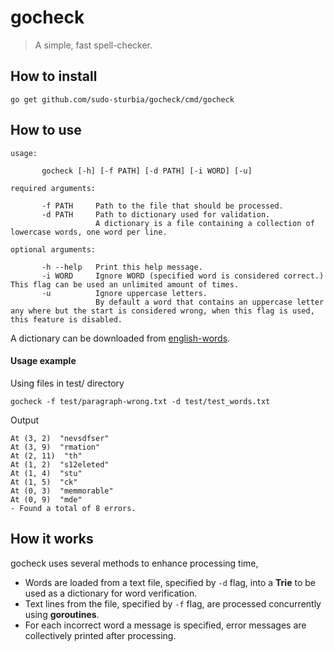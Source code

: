 # gocheck
> A simple, fast spell-checker.

## How to install

```
go get github.com/sudo-sturbia/gocheck/cmd/gocheck
```

## How to use

```console
usage:

       gocheck [-h] [-f PATH] [-d PATH] [-i WORD] [-u]

required arguments:

       -f PATH     Path to the file that should be processed.
       -d PATH     Path to dictionary used for validation.
                   A dictionary is a file containing a collection of lowercase words, one word per line.

optional arguments:

       -h --help   Print this help message.
       -i WORD     Ignore WORD (specified word is considered correct.) This flag can be used an unlimited amount of times.
       -u          Ignore uppercase letters.
                   By default a word that contains an uppercase letter any where but the start is considered wrong, when this flag is used, this feature is disabled.
```

A dictionary can be downloaded from [english-words](https://github.com/dwyl/english-words/blob/master/words_alpha.txt).

#### Usage example

Using files in test/ directory

```
gocheck -f test/paragraph-wrong.txt -d test/test_words.txt
```

Output
```console
At (3, 2)  "nevsdfser"
At (3, 9)  "rmation"
At (2, 11)  "th"
At (1, 2)  "s12eleted"
At (1, 4)  "stu"
At (1, 5)  "ck"
At (0, 3)  "memmorable"
At (0, 9)  "mde"
- Found a total of 8 errors.
```

## How it works

gocheck uses several methods to enhance processing time,

- Words are loaded from a text file, specified by `-d` flag, into a **Trie** to be used as a dictionary for word verification.
- Text lines from the file, specified by `-f` flag, are processed concurrently using **goroutines**.
- For each incorrect word a message is specified, error messages are collectively printed after processing.
